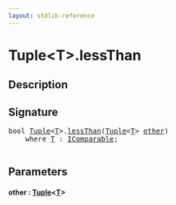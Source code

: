```yaml
---
layout: stdlib-reference
---
```


# Tuple\<T\>\.lessThan

## Description





## Signature 

<pre>
<span class="code_keyword">bool</span> <a href="../types/tuple-0/index.html" class="code_type">Tuple</a>&lt;<a href="../types/tuple-0/index.html#typeparam-T" class="code_type">T</a>&gt;.<a href="lessthan-4.html">lessThan</a>(<a href="../types/tuple-0/index.html" class="code_type">Tuple</a>&lt;<a href="../types/tuple-0/index.html#typeparam-T" class="code_type">T</a>&gt; <a href="lessthan-4.html#decl-other" class="code_param">other</a>)
    <span class='code_keyword'>where</span> <a href="../types/tuple-0/index.html#typeparam-T" class="code_type">T</a> : <a href="../interfaces/icomparable-01/index.html" class="code_type">IComparable</a>;

</pre>

## Parameters

####  <a id="decl-other"></a>other  : [Tuple](../types/tuple-0/index.html)\<[T](../types/tuple-0/index.html#typeparam-T)\>

